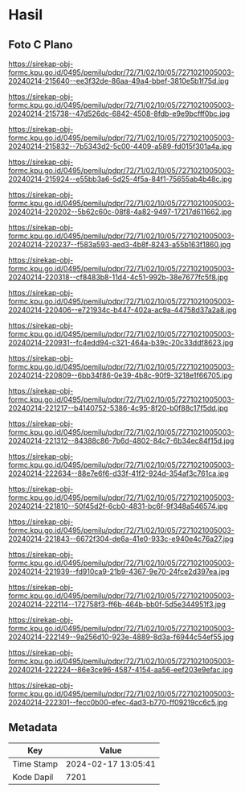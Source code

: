 # Hasil

## Foto C Plano

https://sirekap-obj-formc.kpu.go.id/0495/pemilu/pdpr/72/71/02/10/05/7271021005003-20240214-215640--ee3f32de-86aa-49a4-bbef-3810e5b1f75d.jpg

https://sirekap-obj-formc.kpu.go.id/0495/pemilu/pdpr/72/71/02/10/05/7271021005003-20240214-215738--47d526dc-6842-4508-8fdb-e9e9bcfff0bc.jpg

https://sirekap-obj-formc.kpu.go.id/0495/pemilu/pdpr/72/71/02/10/05/7271021005003-20240214-215832--7b5343d2-5c00-4409-a589-fd015f301a4a.jpg

https://sirekap-obj-formc.kpu.go.id/0495/pemilu/pdpr/72/71/02/10/05/7271021005003-20240214-215924--e55bb3a6-5d25-4f5a-84f1-75655ab4b48c.jpg

https://sirekap-obj-formc.kpu.go.id/0495/pemilu/pdpr/72/71/02/10/05/7271021005003-20240214-220202--5b62c60c-08f8-4a82-9497-17217d611662.jpg

https://sirekap-obj-formc.kpu.go.id/0495/pemilu/pdpr/72/71/02/10/05/7271021005003-20240214-220237--f583a593-aed3-4b8f-8243-a55b163f1860.jpg

https://sirekap-obj-formc.kpu.go.id/0495/pemilu/pdpr/72/71/02/10/05/7271021005003-20240214-220318--cf8483b8-11d4-4c51-992b-38e7677fc5f8.jpg

https://sirekap-obj-formc.kpu.go.id/0495/pemilu/pdpr/72/71/02/10/05/7271021005003-20240214-220406--e721934c-b447-402a-ac9a-44758d37a2a8.jpg

https://sirekap-obj-formc.kpu.go.id/0495/pemilu/pdpr/72/71/02/10/05/7271021005003-20240214-220931--fc4edd94-c321-464a-b39c-20c33ddf8623.jpg

https://sirekap-obj-formc.kpu.go.id/0495/pemilu/pdpr/72/71/02/10/05/7271021005003-20240214-220809--6bb34f86-0e39-4b8c-90f9-3218e1f66705.jpg

https://sirekap-obj-formc.kpu.go.id/0495/pemilu/pdpr/72/71/02/10/05/7271021005003-20240214-221217--b4140752-5386-4c95-8f20-b0f88c17f5dd.jpg

https://sirekap-obj-formc.kpu.go.id/0495/pemilu/pdpr/72/71/02/10/05/7271021005003-20240214-221312--84388c86-7b6d-4802-84c7-6b34ec84f15d.jpg

https://sirekap-obj-formc.kpu.go.id/0495/pemilu/pdpr/72/71/02/10/05/7271021005003-20240214-222634--88e7e6f6-d33f-41f2-924d-354af3c761ca.jpg

https://sirekap-obj-formc.kpu.go.id/0495/pemilu/pdpr/72/71/02/10/05/7271021005003-20240214-221810--50f45d2f-6cb0-4831-bc6f-9f348a546574.jpg

https://sirekap-obj-formc.kpu.go.id/0495/pemilu/pdpr/72/71/02/10/05/7271021005003-20240214-221843--6672f304-de6a-41e0-933c-e940e4c76a27.jpg

https://sirekap-obj-formc.kpu.go.id/0495/pemilu/pdpr/72/71/02/10/05/7271021005003-20240214-221939--fd910ca9-21b9-4367-9e70-24fce2d397ea.jpg

https://sirekap-obj-formc.kpu.go.id/0495/pemilu/pdpr/72/71/02/10/05/7271021005003-20240214-222114--172758f3-ff6b-464b-bb0f-5d5e344951f3.jpg

https://sirekap-obj-formc.kpu.go.id/0495/pemilu/pdpr/72/71/02/10/05/7271021005003-20240214-222149--9a256d10-923e-4889-8d3a-f6944c54ef55.jpg

https://sirekap-obj-formc.kpu.go.id/0495/pemilu/pdpr/72/71/02/10/05/7271021005003-20240214-222224--86e3ce96-4587-4154-aa56-eef203e9efac.jpg

https://sirekap-obj-formc.kpu.go.id/0495/pemilu/pdpr/72/71/02/10/05/7271021005003-20240214-222301--fecc0b00-efec-4ad3-b770-ff09219cc6c5.jpg


## Metadata

| Key        | Value               |
| ---------- | ------------------- |
| Time Stamp | 2024-02-17 13:05:41 |
| Kode Dapil | 7201                |



